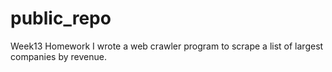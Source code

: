# public_repo
Week13 Homework
I wrote a web crawler program to scrape a list of largest companies by revenue.
